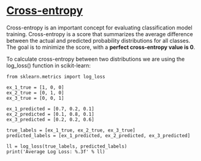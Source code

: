 # [Cross-entropy](https://www.codecademy.com/paths/build-deep-learning-models-with-tensorflow/tracks/dlsp-classification-track/modules/dlsp-classification/lessons/classification-neural-networks/exercises/cross-entropy)
Cross-entropy is an important concept for evaluating classification model training. 
Cross-entropy is a score that summarizes the average difference between the actual and predicted probability distributions for all classes. 
The goal is to minimize the score, with a **perfect cross-entropy value is 0**.

To calculate cross-entropy between two distributions we are using the log_loss() function in scikit-learn:
```
from sklearn.metrics import log_loss

ex_1_true = [1, 0, 0] 
ex_2_true = [0, 1, 0] 
ex_3_true = [0, 0, 1] 

ex_1_predicted = [0.7, 0.2, 0.1] 
ex_2_predicted = [0.1, 0.8, 0.1] 
ex_3_predicted = [0.2, 0.2, 0.6]

true_labels = [ex_1_true, ex_2_true, ex_3_true]
predicted_labels = [ex_1_predicted, ex_2_predicted, ex_3_predicted]

ll = log_loss(true_labels, predicted_labels)
print('Average Log Loss: %.3f' % ll)
```
